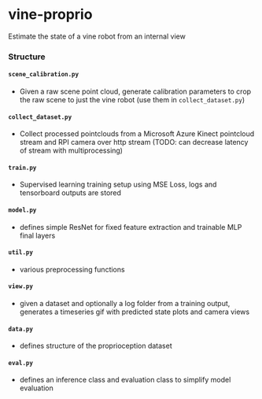 # vine-proprio

Estimate the state of a vine robot from an internal view

### Structure

#### `scene_calibration.py`
- Given a raw scene point cloud, generate calibration parameters to crop the raw scene to just the vine robot (use them in `collect_dataset.py`)
#### `collect_dataset.py`
- Collect processed pointclouds from a Microsoft Azure Kinect pointcloud stream and RPI camera over http stream (TODO: can decrease latency of stream with multiprocessing)
#### `train.py`
- Supervised learning training setup using MSE Loss, logs and tensorboard outputs are stored
#### `model.py`
- defines simple ResNet for fixed feature extraction and trainable MLP final layers 
#### `util.py`
- various preprocessing functions
#### `view.py`
- given a dataset and optionally a log folder from a training output, generates a timeseries gif with predicted state plots and camera views
#### `data.py`
- defines structure of the proprioception dataset
#### `eval.py`
- defines an inference class and evaluation class to simplify model evaluation
